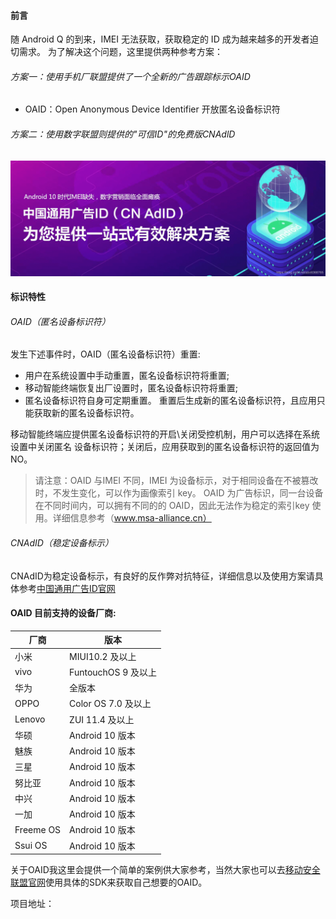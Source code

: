 #### 前言
随 Android Q 的到来，IMEI 无法获取，获取稳定的 ID 成为越来越多的开发者迫切需求。
为了解决这个问题，这里提供两种参考方案：

###### 方案一：使用手机厂联盟提供了一个全新的广告跟踪标示OAID
- OAID：Open Anonymous Device Identifier 开放匿名设备标识符

###### 方案二：使用数字联盟则提供的"可信ID"的免费版CNAdlD

![OAID](/01.png)

#### 标识特性
###### OAID（匿名设备标识符）
发生下述事件时，OAID（匿名设备标识符）重置:

- 用户在系统设置中手动重置，匿名设备标识符将重置;
- 移动智能终端恢复出厂设置时，匿名设备标识符将重置;
- 匿名设备标识符自身可定期重置。 重置后生成新的匿名设备标识符，且应用只能获取新的匿名设备标识符。

移动智能终端应提供匿名设备标识符的开启\关闭受控机制，用户可以选择在系统设置中关闭匿名 设备标识符；关闭后，应用获取到的匿名设备标识符的返回值为 NO。

>请注意：OAID 与IMEI 不同，IMEI 为设备标示，对于相同设备在不被篡改时，不发生变化，可以作为画像索引 key。 OAID 为广告标识，同一台设备在不同时间内，可以拥有不同的的 OAID，因此无法作为稳定的索引key 使用。详细信息参考（www.msa-alliance.cn）

###### CNAdID（稳定设备标示）
CNAdID为稳定设备标示，有良好的反作弊对抗特征，详细信息以及使用方案请具体参考[中国通用广告ID官网](http://www.cnadid.cn)

#### OAID 目前支持的设备厂商:
| 厂商   | 版本                                  |
| ------ | ------------------------------------- |
| 小米   | MIUI10.2 及以上                       |
| vivo   | FuntouchOS 9 及以上                   |
| 华为   | 全版本                                |
| OPPO   | Color OS 7.0 及以上					 |
| Lenovo | ZUI 11.4 及以上						 |
| 华硕   | Android 10 版本					     |
| 魅族   | Android 10 版本					     |
| 三星   | Android 10 版本					     |
| 努比亚 | Android 10 版本					     |
| 中兴   | Android 10 版本					     |
| 一加   | Android 10 版本					     |
| Freeme OS   | Android 10 版本					     |
| Ssui OS | Android 10 版本					     |

关于OAID我这里会提供一个简单的案例供大家参考，当然大家也可以去[移动安全联盟官网](http://msa-alliance.cn/col.jsp?id=120)使用具体的SDK来获取自己想要的OAID。

项目地址：

